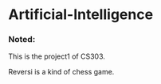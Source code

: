 # Artificial-Intelligence

### Noted:
This is the project1 of CS303.

Reversi is a kind of chess game.
